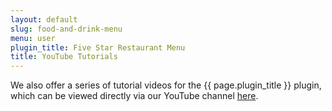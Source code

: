 ```yaml
---
layout: default
slug: food-and-drink-menu
menu: user
plugin_title: Five Star Restaurant Menu
title: YouTube Tutorials
---
```

We also offer a series of tutorial videos for the {{ page.plugin_title }} plugin, which can be viewed directly via our YouTube channel [here](https://www.youtube.com/playlist?list=PLEndQUuhlvSqy2KjpKfGpd-vAUJLfdYMI).